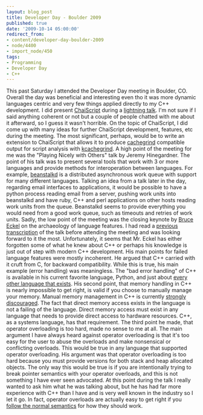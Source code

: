 ```yaml
---
layout: blog_post
title: Developer Day - Boulder 2009
published: true
date: '2009-10-14 05:00:00'
redirect_from:
- content/developer-day-boulder-2009
- node/4400
- import_node/450
tags:
- Programming
- Developer Day
- C++
---
```


This past Saturday I attended the Developer Day meeting in Boulder, CO. Overall the day was beneficial and interesting even tho it was more dynamic languages centric and very few things applied directly to my C++ development. I did present [ChaiScript](http://www.chaiscript.com) during a [lightning talk](http://en.wikipedia.org/wiki/Lightning_Talk). I'm not sure if I said anything coherent or not but a couple of people chatted with me about it afterward, so I guess it wasn't horrible. On the topic of ChaiScript, I did come up with many ideas for further ChaiScript development, features, etc during the meeting. The most significant, perhaps, would be to write an extension to ChaiScript that allows it to produce [cachegrind](http://valgrind.org/info/tools.html#cachegrind) compatible output for script analysis with [kcachegrind](http://kcachegrind.sourceforge.net/). A high point of the meeting for me was the "Playing Nicely with Others" talk by Jeremy Hinegardner. The point of his talk was to present several tools that work with 3 or more languages and provide methods for interoperation between languages. For example, [beanstalkd](http://wiki.github.com/kr/beanstalkd/faq) is a distributed asynchronous work queue with support for many different languages. Talking an idea from a talk later in the day, regarding email interfaces to applications, it would be possible to have a python process reading email from a server, pushing work units into beanstalkd and have ruby, C++ and perl applications on other hosts reading work units from the queue. Beanstalkd seems to provide everything you would need from a good work queue, such as timeouts and retries of work units. Sadly, the low point of the meeting was the closing keynote by [Bruce Eckel](http://www.bruceeckel.com/) on the archaeology of language features. I had read a [previous transcription](http://www.artima.com/weblogs/viewpost.jsp?thread=260578) of the talk before attending the meeting and was looking forward to it the most. Unfortunately, it seems that Mr. Eckel has either forgotten some of what he knew about C++ or perhaps his knowledge is just out of step with modern C++ development. His main points for failed language features were mostly incoherent. He argued that C++ carried with it cruft from C, for backward compatibility. While this is true, his main example (error handling) was meaningless. The "bad error handling" of C++ is available in his current favorite language, Python, and just about [every other language that exists](/content/nobody-understands-c-part-9-error-handling). His second point, that memory handling in C++ is nearly impossible to get right, is valid if you choose to manually manage your memory. Manual memory management in C++ is currently [strongly discouraged](/content/nobody-understands-c-part-6-are-you-still-using-pointers). The fact that direct memory access exists in the language is not a failing of the language. Direct memory access must exist in any language that needs to provide direct access to hardware resources. C++, as a systems language, has that requirement. The third point he made, that operator overloading is too hard, made no sense to me at all. The main argument I have always heard against operator overloading is that it's too easy for the user to abuse the overloads and make nonsensical or conflicting overloads. This would be true in any language that supported operator overloading. His argument was that operator overloading is too hard because you must provide versions for both stack and heap allocated objects. The only way this would be true is if you are intentionally trying to break pointer semantics with your operator overloads, and this is not something I have ever seen advocated. At this point during the talk I really wanted to ask him what he was talking about, but he has had far more experience with C++ than I have and is very well known in the industry so I let it go. In fact, operator overloads are actually easy to get right if you [follow the normal semantics](/content/nobody-understands-c-part-8-operator-overloading) for how they should work.

